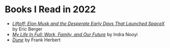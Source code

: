 # Books I Read in 2022

* [*Liftoff: Elon Musk and the Desperate Early Days That Launched SpaceX*](https://www.harpercollins.com/products/liftoff-eric-berger?variant=32126620205090) by Eric Berger
* [*My Life In Full: Work, Family, and Our Future*](https://www.indranooyi.com/thebook) by Indra Nooyi
* [*Dune*](https://en.wikipedia.org/wiki/Dune_(novel)) by Frank Herbert
